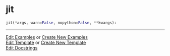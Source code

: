 # <a id="McUtils.Misc.NumbaTools.jit">jit</a>

```python
jit(*args, warn=False, nopython=False, **kwargs): 
```
 




___

[Edit Examples](https://github.com/McCoyGroup/McUtils/edit/edit/ci/examples/McUtils/Misc/NumbaTools/jit.md) or 
[Create New Examples](https://github.com/McCoyGroup/McUtils/new/edit/?filename=ci/examples/McUtils/Misc/NumbaTools/jit.md) <br/>
[Edit Template](https://github.com/McCoyGroup/McUtils/edit/edit/ci/docs/McUtils/Misc/NumbaTools/jit.md) or 
[Create New Template](https://github.com/McCoyGroup/McUtils/new/edit/?filename=ci/docs/templates/McUtils/Misc/NumbaTools/jit.md) <br/>
[Edit Docstrings](https://github.com/McCoyGroup/McUtils/edit/edit/McUtils/Misc/NumbaTools.py?message=Update%20Docs)